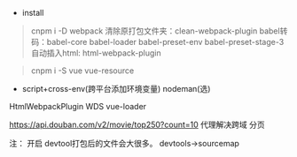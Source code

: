 * install

> cnpm i -D webpack 
清除原打包文件夹：clean-webpack-plugin
babel转码：babel-core babel-loader babel-preset-env babel-preset-stage-3 
自动插入html: html-webpack-plugin 

> cnpm i -S vue vue-resource

* script+cross-env(跨平台添加环境变量)
nodeman(选)

HtmlWebpackPlugin
WDS
vue-loader


https://api.douban.com/v2/movie/top250?count=10
代理解决跨域
分页

注：
开启 devtool打包后的文件会大很多。
devtools->sourcemap


